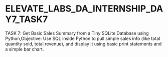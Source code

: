 # ELEVATE_LABS_DA_INTERNSHIP_DAY7_TASK7
TASK 7: Get Basic Sales Summary from a Tiny SQLite Database using Python,Objective: Use SQL inside Python to pull simple sales info (like total quantity sold, total revenue), and display it using basic print statements and a simple bar chart.

